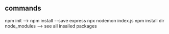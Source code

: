## commands
npm init -->
npm install --save express 
npx nodemon index.js
npm install <package-name>
dir node_modules --> see all insalled packages